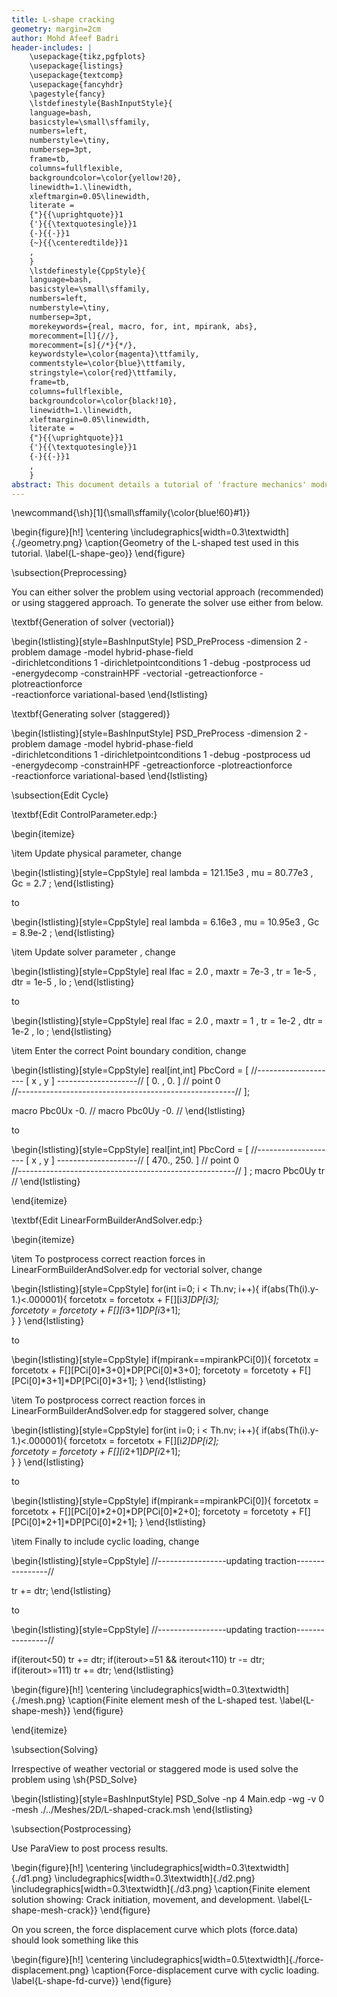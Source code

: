 ```yaml
---
title: L-shape cracking
geometry: margin=2cm
author: Mohd Afeef Badri
header-includes: |
    \usepackage{tikz,pgfplots}
    \usepackage{listings}
    \usepackage{textcomp}
    \usepackage{fancyhdr}
    \pagestyle{fancy}
    \lstdefinestyle{BashInputStyle}{
	language=bash,
	basicstyle=\small\sffamily,
	numbers=left,
	numberstyle=\tiny,
	numbersep=3pt,
	frame=tb,
	columns=fullflexible,
	backgroundcolor=\color{yellow!20},
	linewidth=1.\linewidth,
	xleftmargin=0.05\linewidth,
	literate =
	{"}{{\uprightquote}}1
	{'}{{\textquotesingle}}1
	{-}{{-}}1
	{~}{{\centeredtilde}}1
	,
    }
    \lstdefinestyle{CppStyle}{
	language=bash,
	basicstyle=\small\sffamily,
	numbers=left,
	numberstyle=\tiny,
	numbersep=3pt,
	morekeywords={real, macro, for, int, mpirank, abs},
	morecomment=[l]{//},
	morecomment=[s]{/*}{*/},
	keywordstyle=\color{magenta}\ttfamily,
	commentstyle=\color{blue}\ttfamily,
	stringstyle=\color{red}\ttfamily,
	frame=tb,
	columns=fullflexible,
	backgroundcolor=\color{black!10},
	linewidth=1.\linewidth,
	xleftmargin=0.05\linewidth,
	literate =
	{"}{{\uprightquote}}1
	{'}{{\textquotesingle}}1
	{-}{{-}}1
	,
    }
abstract: This document details a tutorial of 'fracture mechanics' module of PSD. This tutorial involves cracking of L shaped specimen, where loading is controlled by a point boundary condition.
---
```


\newcommand{\sh}[1]{\small\sffamily{\color{blue!60}#1}}

\begin{figure}[h!]
\centering
\includegraphics[width=0.3\textwidth]{./geometry.png}
\caption{Geometry of the L-shaped test used in this tutorial. \label{L-shape-geo}}
\end{figure}

\subsection{Preprocessing}

You can either solver the problem using vectorial approach (recommended) or using staggered approach. To generate the solver use either from below.

\textbf{Generation of solver (vectorial)}

\begin{lstlisting}[style=BashInputStyle]
PSD_PreProcess -dimension 2 -problem damage -model hybrid-phase-field \
-dirichletconditions 1 -dirichletpointconditions 1 -debug -postprocess ud \
-energydecomp -constrainHPF -vectorial -getreactionforce -plotreactionforce \
-reactionforce variational-based
\end{lstlisting}

\textbf{Generating solver (staggered)}

\begin{lstlisting}[style=BashInputStyle]
PSD_PreProcess -dimension 2 -problem damage -model hybrid-phase-field \
-dirichletconditions 1 -dirichletpointconditions 1 -debug -postprocess ud \
-energydecomp -constrainHPF -getreactionforce -plotreactionforce \
-reactionforce variational-based
\end{lstlisting}


\subsection{Edit Cycle}

\textbf{Edit ControlParameter.edp:}

\begin{itemize}

\item Update physical parameter, change

\begin{lstlisting}[style=CppStyle]
  real lambda = 121.15e3 ,
       mu     = 80.77e3  ,
       Gc     = 2.7      ; 
\end{lstlisting}

to

\begin{lstlisting}[style=CppStyle]
  real lambda = 6.16e3 ,
       mu     = 10.95e3 ,
       Gc     = 8.9e-2  ;
\end{lstlisting}

\item Update solver parameter , change

\begin{lstlisting}[style=CppStyle]
  real lfac  = 2.0  ,
       maxtr = 7e-3 ,
       tr    = 1e-5 ,
       dtr   = 1e-5 ,
       lo           ; 
\end{lstlisting}

to

\begin{lstlisting}[style=CppStyle]
  real lfac  = 2.0  ,
       maxtr = 1    ,
       tr    = 1e-2 ,
       dtr   = 1e-2 ,
       lo           ; 
\end{lstlisting}


\item Enter the correct Point boundary condition, change

\begin{lstlisting}[style=CppStyle]
  real[int,int] PbcCord = [
//-------------------- [  x  , y  ] --------------------//
                       [  0. , 0. ]    // point 0                       
//------------------------------------------------------//
                      ];
                                                                            
   macro Pbc0Ux  -0. //
   macro Pbc0Uy  -0. //
\end{lstlisting}

to 

\begin{lstlisting}[style=CppStyle]
  real[int,int] PbcCord = [
//-------------------- [  x  , y  ] --------------------//
                       [  470., 250. ]    // point 0                       
//------------------------------------------------------//
                      ]
;
   macro Pbc0Uy  tr //
\end{lstlisting}

\end{itemize}


\textbf{Edit LinearFormBuilderAndSolver.edp:}

\begin{itemize}

\item To postprocess correct reaction forces in LinearFormBuilderAndSolver.edp for vectorial solver, change

\begin{lstlisting}[style=CppStyle]
  for(int i=0; i < Th.nv; i++){
     if(abs(Th(i).y-1.)<.000001){
        forcetotx = forcetotx + F[][i*3]*DP[i*3];           
        forcetoty = forcetoty + F[][i*3+1]*DP[i*3+1];       
     }
  } 
\end{lstlisting}

to

\begin{lstlisting}[style=CppStyle]
  if(mpirank==mpirankPCi[0]){
     forcetotx = forcetotx + F[][PCi[0]*3+0]*DP[PCi[0]*3+0];
     forcetoty = forcetoty + F[][PCi[0]*3+1]*DP[PCi[0]*3+1]; 
  } 
\end{lstlisting}

\item To postprocess correct reaction forces in LinearFormBuilderAndSolver.edp for staggered solver, change

\begin{lstlisting}[style=CppStyle]
  for(int i=0; i < Th.nv; i++){
     if(abs(Th(i).y-1.)<.000001){
        forcetotx = forcetotx + F[][i*2]*DP[i*2];           
        forcetoty = forcetoty + F[][i*2+1]*DP[i*2+1];       
     }
  }
\end{lstlisting}

to

\begin{lstlisting}[style=CppStyle]
  if(mpirank==mpirankPCi[0]){
     forcetotx = forcetotx + F[][PCi[0]*2+0]*DP[PCi[0]*2+0];
     forcetoty = forcetoty + F[][PCi[0]*2+1]*DP[PCi[0]*2+1]; 
  } 
\end{lstlisting}

\item Finally to include cyclic loading, change

\begin{lstlisting}[style=CppStyle]
  //-----------------updating traction----------------//
                                                                                
  tr += dtr; 
\end{lstlisting}


to

\begin{lstlisting}[style=CppStyle]
  //-----------------updating traction----------------//

  if(iterout<50)
     tr += dtr;
  if(iterout>=51 && iterout<110) 
     tr -= dtr; 
  if(iterout>=111)
     tr += dtr; 
\end{lstlisting}

\begin{figure}[h!]
\centering
\includegraphics[width=0.3\textwidth]{./mesh.png}
\caption{Finite element mesh of the L-shaped test. \label{L-shape-mesh}}
\end{figure}

\end{itemize}


\subsection{Solving}

Irrespective of weather vectorial or staggered mode is used solve the problem using \sh{PSD\_Solve}

\begin{lstlisting}[style=BashInputStyle]
PSD_Solve -np 4 Main.edp -wg -v 0 -mesh ./../Meshes/2D/L-shaped-crack.msh
\end{lstlisting}

\subsection{Postprocessing}

Use ParaView to post process results. 


\begin{figure}[h!]
\centering
\includegraphics[width=0.3\textwidth]{./d1.png}
\includegraphics[width=0.3\textwidth]{./d2.png}
\includegraphics[width=0.3\textwidth]{./d3.png}
\caption{Finite element solution showing: Crack initiation,  movement, and  development. \label{L-shape-mesh-crack}}
\end{figure}

On you screen, the force displacement curve which plots (force.data) should look something like this

\begin{figure}[h!]
\centering
\includegraphics[width=0.5\textwidth]{./force-displacement.png}
\caption{Force-displacement curve with cyclic loading. \label{L-shape-fd-curve}}
\end{figure}
